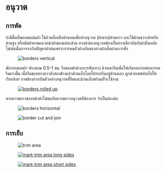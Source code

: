 # อนุวาต

## การตัด

ถ้ามีพื้นที่พอบนแผ่นผ้า ใช้ส่วนที่เหลือด้านบนเพื่อทำอนุวาต (ผ้าสาบ)ด้านยาว และใช้ด้านขวางสำหรับด้านสูง หรือตัดผ้าตามแนวหน้าผ้าของแต่ละด้าน ทางผ้าของอนุวาตต้องเป็นทางเดียวกันกับผ้าผืนหลัก ไม่เช่นนั้นอาจจะเกิดปัญหาผ้าย่นเพราะการหดตัวต่างกันของทางผ้าเมื่อผ่านการซัก

<figure>

![borders vertical](/img/sanghati/figures/border-orientation-vertical.jpg)

</figure>

พับจากขอบผ้า ประมาณ 0.5-1 ซม. รีดชอบผ้าด้วยการทับเบาๆ ด้วยเตารีดเพื่อให้เกิดรอยง่ายต่อการกดรีดแรงขึ้น เมื่อรีดขอบทางยาวทังสองข้างแล้วม้วนเก็บโดยให้รอยรีดอยู่ด้านนอก ผูกด้วยเศษผ้าเก็บให้เรียบร้อย ภาพข้างล่างเป้นตัวอย่างอนุวาตที่รีดและม้วนเก็บพร้อมที่จะใช้งาน

<figure>

[![borders rolled up](/img/sanghati/photos/borders-rolled-up-w500.jpg)](/img/sanghati/photos/borders-rolled-up-orig.jpg)

</figure>

หากความยาวของหน้าผ้าไม่พอกับความยาวอนุวาตทีต้องการ จำเป็นต้องต่อ

<figure>

![borders horizontal](/img/sanghati/figures/border-orientation-horizontal.jpg)

</figure>

<!-- latex
\setlength{\nextPhotoWidth}{0.9\textwidth}
-->

<figure>

![border cut and join](/img/sanghati/figures/border-cut-and-join.jpg)

</figure>

## การเย็บ

<figure>

![trim area](/img/borders/figures/trim-area.jpg)

</figure>

<figure>

[![mark trim area long sides](/img/borders/photos/mark-trim-area-w500.jpg)](/img/borders/photos/mark-trim-area-orig.jpg)

</figure>

<figure>

[![mark trim area short sides](/img/borders/photos/mark-trim-area-side-w500.jpg)](/img/borders/photos/mark-trim-area-side-orig.jpg)

</figure>


